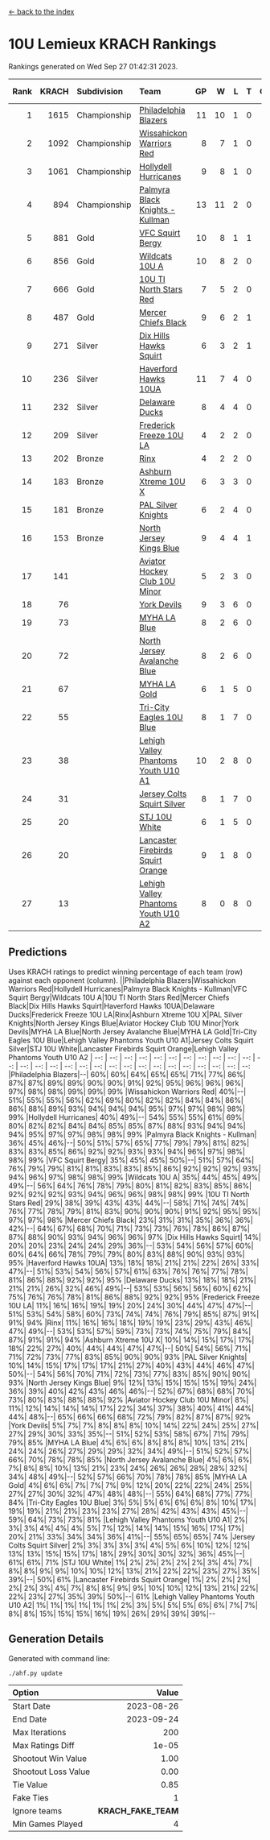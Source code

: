 [<- back to the index](readme.md)
# 10U Lemieux KRACH Rankings
Rankings generated on Wed Sep 27 01:42:31 2023.

Rank|KRACH|Subdivision|Team|GP|W|L|T|OTW|OTL|SoS|Exp Wins|Win Diff
---:|---:|:---|:---|---:|---:|---:|---:|---:|---:|---:|---:|---:
1|1615|Championship|[Philadelphia Blazers](https://gamesheetstats.com/seasons/3659/teams/140393/schedule)|11|10|1|0|1|0|342|10.8|-0.0
2|1092|Championship|[Wissahickon Warriors Red](https://gamesheetstats.com/seasons/3659/teams/140398/schedule)|8|7|1|0|1|0|378|7.8|-0.0
3|1061|Championship|[Hollydell Hurricanes](https://gamesheetstats.com/seasons/3659/teams/140380/schedule)|9|8|1|0|0|0|269|8.9|0.0
4|894|Championship|[Palmyra Black Knights - Kullman](https://gamesheetstats.com/seasons/3659/teams/140392/schedule)|13|11|2|0|0|0|273|11.9|0.0
5|881|Gold|[VFC Squirt Bergy](https://gamesheetstats.com/seasons/3659/teams/140396/schedule)|10|8|1|1|0|1|348|9.7|-0.0
6|856|Gold|[Wildcats 10U A](https://gamesheetstats.com/seasons/3659/teams/140397/schedule)|10|8|2|0|0|0|429|8.8|-0.0
7|666|Gold|[10U TI North Stars Red](https://gamesheetstats.com/seasons/3659/teams/140266/schedule)|7|5|2|0|0|0|458|5.9|0.0
8|487|Gold|[Mercer Chiefs Black](https://gamesheetstats.com/seasons/3659/teams/140386/schedule)|9|6|2|1|0|0|397|7.7|-0.0
9|271|Silver|[Dix Hills Hawks Squirt](https://gamesheetstats.com/seasons/3659/teams/140377/schedule)|6|3|2|1|0|0|381|4.7|0.0
10|236|Silver|[Haverford Hawks 10UA](https://gamesheetstats.com/seasons/3659/teams/140379/schedule)|11|7|4|0|0|1|285|7.9|0.0
11|232|Silver|[Delaware Ducks](https://gamesheetstats.com/seasons/3659/teams/140376/schedule)|8|4|4|0|0|1|447|4.9|0.0
12|209|Silver|[Frederick Freeze 10U LA](https://gamesheetstats.com/seasons/3659/teams/140378/schedule)|4|2|2|0|0|0|356|2.9|0.0
13|202|Bronze|[Rinx](https://gamesheetstats.com/seasons/3659/teams/142499/schedule)|4|2|2|0|0|0|553|2.8|-0.0
14|183|Bronze|[Ashburn Xtreme 10U X](https://gamesheetstats.com/seasons/3659/teams/140374/schedule)|6|3|3|0|0|0|385|3.9|0.0
15|181|Bronze|[PAL Silver Knights](https://gamesheetstats.com/seasons/3659/teams/140391/schedule)|6|2|4|0|0|0|633|2.8|-0.0
16|153|Bronze|[North Jersey Kings Blue](https://gamesheetstats.com/seasons/3659/teams/140390/schedule)|9|4|4|1|0|0|279|5.7|0.0
17|141||[Aviator Hockey Club 10U Minor](https://gamesheetstats.com/seasons/3659/teams/140375/schedule)|5|2|3|0|1|0|251|2.9|0.0
18|76||[York Devils](https://gamesheetstats.com/seasons/3659/teams/140399/schedule)|9|3|6|0|0|0|378|3.8|-0.0
19|73||[MYHA LA Blue](https://gamesheetstats.com/seasons/3659/teams/140387/schedule)|8|2|6|0|0|0|328|2.9|0.0
20|72||[North Jersey Avalanche Blue](https://gamesheetstats.com/seasons/3659/teams/140389/schedule)|8|2|6|0|0|0|368|2.9|0.0
21|67||[MYHA LA Gold](https://gamesheetstats.com/seasons/3659/teams/140388/schedule)|6|1|5|0|0|0|709|1.8|-0.0
22|55||[Tri-City Eagles 10U Blue](https://gamesheetstats.com/seasons/3659/teams/140395/schedule)|8|1|7|0|0|0|586|1.9|0.0
23|38||[Lehigh Valley Phantoms Youth U10 A1](https://gamesheetstats.com/seasons/3659/teams/140383/schedule)|10|2|8|0|0|0|348|2.9|0.0
24|31||[Jersey Colts Squirt Silver](https://gamesheetstats.com/seasons/3659/teams/140381/schedule)|8|1|7|0|0|0|474|1.9|0.0
25|20||[STJ 10U White](https://gamesheetstats.com/seasons/3659/teams/140394/schedule)|6|1|5|0|0|1|231|1.9|0.0
26|20||[Lancaster Firebirds Squirt Orange](https://gamesheetstats.com/seasons/3659/teams/140382/schedule)|9|1|8|0|1|0|324|1.9|0.0
27|13||[Lehigh Valley Phantoms Youth U10 A2](https://gamesheetstats.com/seasons/3659/teams/140384/schedule)|8|0|8|0|0|0|549|0.8|-0.0

## Predictions
Uses KRACH ratings to predict winning percentage of each team (row) against each opponent (column).
||Philadelphia Blazers|Wissahickon Warriors Red|Hollydell Hurricanes|Palmyra Black Knights - Kullman|VFC Squirt Bergy|Wildcats 10U A|10U TI North Stars Red|Mercer Chiefs Black|Dix Hills Hawks Squirt|Haverford Hawks 10UA|Delaware Ducks|Frederick Freeze 10U LA|Rinx|Ashburn Xtreme 10U X|PAL Silver Knights|North Jersey Kings Blue|Aviator Hockey Club 10U Minor|York Devils|MYHA LA Blue|North Jersey Avalanche Blue|MYHA LA Gold|Tri-City Eagles 10U Blue|Lehigh Valley Phantoms Youth U10 A1|Jersey Colts Squirt Silver|STJ 10U White|Lancaster Firebirds Squirt Orange|Lehigh Valley Phantoms Youth U10 A2
| --: | --: | --: | --: | --: | --: | --: | --: | --: | --: | --: | --: | --: | --: | --: | --: | --: | --: | --: | --: | --: | --: | --: | --: | --: | --: | --: | --: 
|Philadelphia Blazers|--| 60%| 60%| 64%| 65%| 65%| 71%| 77%| 86%| 87%| 87%| 89%| 89%| 90%| 90%| 91%| 92%| 95%| 96%| 96%| 96%| 97%| 98%| 98%| 99%| 99%| 99%
|Wissahickon Warriors Red| 40%|--| 51%| 55%| 55%| 56%| 62%| 69%| 80%| 82%| 82%| 84%| 84%| 86%| 86%| 88%| 89%| 93%| 94%| 94%| 94%| 95%| 97%| 97%| 98%| 98%| 99%
|Hollydell Hurricanes| 40%| 49%|--| 54%| 55%| 55%| 61%| 69%| 80%| 82%| 82%| 84%| 84%| 85%| 85%| 87%| 88%| 93%| 94%| 94%| 94%| 95%| 97%| 97%| 98%| 98%| 99%
|Palmyra Black Knights - Kullman| 36%| 45%| 46%|--| 50%| 51%| 57%| 65%| 77%| 79%| 79%| 81%| 82%| 83%| 83%| 85%| 86%| 92%| 92%| 93%| 93%| 94%| 96%| 97%| 98%| 98%| 99%
|VFC Squirt Bergy| 35%| 45%| 45%| 50%|--| 51%| 57%| 64%| 76%| 79%| 79%| 81%| 81%| 83%| 83%| 85%| 86%| 92%| 92%| 92%| 93%| 94%| 96%| 97%| 98%| 98%| 99%
|Wildcats 10U A| 35%| 44%| 45%| 49%| 49%|--| 56%| 64%| 76%| 78%| 79%| 80%| 81%| 82%| 83%| 85%| 86%| 92%| 92%| 92%| 93%| 94%| 96%| 96%| 98%| 98%| 99%
|10U TI North Stars Red| 29%| 38%| 39%| 43%| 43%| 44%|--| 58%| 71%| 74%| 74%| 76%| 77%| 78%| 79%| 81%| 83%| 90%| 90%| 90%| 91%| 92%| 95%| 95%| 97%| 97%| 98%
|Mercer Chiefs Black| 23%| 31%| 31%| 35%| 36%| 36%| 42%|--| 64%| 67%| 68%| 70%| 71%| 73%| 73%| 76%| 78%| 86%| 87%| 87%| 88%| 90%| 93%| 94%| 96%| 96%| 97%
|Dix Hills Hawks Squirt| 14%| 20%| 20%| 23%| 24%| 24%| 29%| 36%|--| 53%| 54%| 56%| 57%| 60%| 60%| 64%| 66%| 78%| 79%| 79%| 80%| 83%| 88%| 90%| 93%| 93%| 95%
|Haverford Hawks 10UA| 13%| 18%| 18%| 21%| 21%| 22%| 26%| 33%| 47%|--| 51%| 53%| 54%| 56%| 57%| 61%| 63%| 76%| 76%| 77%| 78%| 81%| 86%| 88%| 92%| 92%| 95%
|Delaware Ducks| 13%| 18%| 18%| 21%| 21%| 21%| 26%| 32%| 46%| 49%|--| 53%| 53%| 56%| 56%| 60%| 62%| 75%| 76%| 76%| 78%| 81%| 86%| 88%| 92%| 92%| 95%
|Frederick Freeze 10U LA| 11%| 16%| 16%| 19%| 19%| 20%| 24%| 30%| 44%| 47%| 47%|--| 51%| 53%| 54%| 58%| 60%| 73%| 74%| 74%| 76%| 79%| 85%| 87%| 91%| 91%| 94%
|Rinx| 11%| 16%| 16%| 18%| 19%| 19%| 23%| 29%| 43%| 46%| 47%| 49%|--| 53%| 53%| 57%| 59%| 73%| 73%| 74%| 75%| 79%| 84%| 87%| 91%| 91%| 94%
|Ashburn Xtreme 10U X| 10%| 14%| 15%| 17%| 17%| 18%| 22%| 27%| 40%| 44%| 44%| 47%| 47%|--| 50%| 54%| 56%| 71%| 71%| 72%| 73%| 77%| 83%| 85%| 90%| 90%| 93%
|PAL Silver Knights| 10%| 14%| 15%| 17%| 17%| 17%| 21%| 27%| 40%| 43%| 44%| 46%| 47%| 50%|--| 54%| 56%| 70%| 71%| 72%| 73%| 77%| 83%| 85%| 90%| 90%| 93%
|North Jersey Kings Blue|  9%| 12%| 13%| 15%| 15%| 15%| 19%| 24%| 36%| 39%| 40%| 42%| 43%| 46%| 46%|--| 52%| 67%| 68%| 68%| 70%| 73%| 80%| 83%| 88%| 88%| 92%
|Aviator Hockey Club 10U Minor|  8%| 11%| 12%| 14%| 14%| 14%| 17%| 22%| 34%| 37%| 38%| 40%| 41%| 44%| 44%| 48%|--| 65%| 66%| 66%| 68%| 72%| 79%| 82%| 87%| 87%| 92%
|York Devils|  5%|  7%|  7%|  8%|  8%|  8%| 10%| 14%| 22%| 24%| 25%| 27%| 27%| 29%| 30%| 33%| 35%|--| 51%| 52%| 53%| 58%| 67%| 71%| 79%| 79%| 85%
|MYHA LA Blue|  4%|  6%|  6%|  8%|  8%|  8%| 10%| 13%| 21%| 24%| 24%| 26%| 27%| 29%| 29%| 32%| 34%| 49%|--| 51%| 52%| 57%| 66%| 70%| 78%| 78%| 85%
|North Jersey Avalanche Blue|  4%|  6%|  6%|  7%|  8%|  8%| 10%| 13%| 21%| 23%| 24%| 26%| 26%| 28%| 28%| 32%| 34%| 48%| 49%|--| 52%| 57%| 66%| 70%| 78%| 78%| 85%
|MYHA LA Gold|  4%|  6%|  6%|  7%|  7%|  7%|  9%| 12%| 20%| 22%| 22%| 24%| 25%| 27%| 27%| 30%| 32%| 47%| 48%| 48%|--| 55%| 64%| 68%| 77%| 77%| 84%
|Tri-City Eagles 10U Blue|  3%|  5%|  5%|  6%|  6%|  6%|  8%| 10%| 17%| 19%| 19%| 21%| 21%| 23%| 23%| 27%| 28%| 42%| 43%| 43%| 45%|--| 59%| 64%| 73%| 73%| 81%
|Lehigh Valley Phantoms Youth U10 A1|  2%|  3%|  3%|  4%|  4%|  4%|  5%|  7%| 12%| 14%| 14%| 15%| 16%| 17%| 17%| 20%| 21%| 33%| 34%| 34%| 36%| 41%|--| 55%| 65%| 65%| 74%
|Jersey Colts Squirt Silver|  2%|  3%|  3%|  3%|  3%|  4%|  5%|  6%| 10%| 12%| 12%| 13%| 13%| 15%| 15%| 17%| 18%| 29%| 30%| 30%| 32%| 36%| 45%|--| 61%| 61%| 71%
|STJ 10U White|  1%|  2%|  2%|  2%|  2%|  2%|  3%|  4%|  7%|  8%|  8%|  9%|  9%| 10%| 10%| 12%| 13%| 21%| 22%| 22%| 23%| 27%| 35%| 39%|--| 50%| 61%
|Lancaster Firebirds Squirt Orange|  1%|  2%|  2%|  2%|  2%|  2%|  3%|  4%|  7%|  8%|  8%|  9%|  9%| 10%| 10%| 12%| 13%| 21%| 22%| 22%| 23%| 27%| 35%| 39%| 50%|--| 61%
|Lehigh Valley Phantoms Youth U10 A2|  1%|  1%|  1%|  1%|  1%|  1%|  2%|  3%|  5%|  5%|  5%|  6%|  6%|  7%|  7%|  8%|  8%| 15%| 15%| 15%| 16%| 19%| 26%| 29%| 39%| 39%|--

## Generation Details

Generated with command line:
```
./ahf.py update
```

| Option | Value |
| :----- | ----: |
| Start Date | 2023-08-26 |
| End Date | 2023-09-24 |
| Max Iterations | 200 |
| Max Ratings Diff | 1e-05 |
| Shootout Win Value | 1.00 |
| Shootout Loss Value | 0.00 |
| Tie Value | 0.85 |
| Fake Ties | 1 |
| Ignore teams | __KRACH_FAKE_TEAM__ |
| Min Games Played | 4 |

